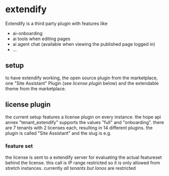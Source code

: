 # extendify

Extendify is a third party plugin with features like

- ai-onboarding
- ai tools when editing pages
- ai agent chat (available when viewing the published page logged in)
- ...

## setup

to have extendify working, the open source plugin from the marketplace, one "Site Assistant" Plugin (see *license plugin* below) and the extendable theme from the marketplace.

## license plugin

the current setup features a license plugin on every instance.
the hope api annex "tenant_extendify" supports the values "full" and "onboarding".
there are 7 tenants with 2 licenses each, resulting in 14 different plugins. the plugin is called "Site Assistant" and the slug is e.g.

### feature set

the license is sent to a extendify server for evaluating the actual featureset behind the license.
this call is IP range restricted so it is only allowed from stretch instances.
currently *all tenants but Ionos* are restricted





